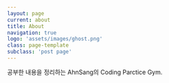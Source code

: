 ```yaml
---
layout: page
current: about
title: About
navigation: true
logo: 'assets/images/ghost.png'
class: page-template
subclass: 'post page'
---
```


공부한 내용을 정리하는 AhnSang의 Coding Parctice Gym.